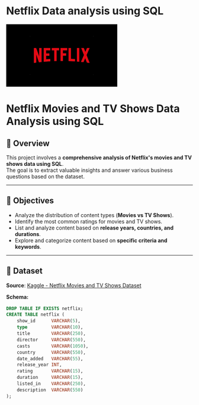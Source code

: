 # Netflix Data analysis using SQL
![Netflix](https://github.com/Vinayaak42/Netflix-Data-analysis-using-SQL-/blob/main/netflix.png)

# Netflix Movies and TV Shows Data Analysis using SQL

## 📌 Overview
This project involves a **comprehensive analysis of Netflix's movies and TV shows data using SQL**.  
The goal is to extract valuable insights and answer various business questions based on the dataset.

---

## 🎯 Objectives
- Analyze the distribution of content types (**Movies vs TV Shows**).
- Identify the most common ratings for movies and TV shows.
- List and analyze content based on **release years, countries, and durations**.
- Explore and categorize content based on **specific criteria and keywords**.

---

## 📂 Dataset
**Source**: [Kaggle - Netflix Movies and TV Shows Dataset](https://www.kaggle.com/shivamb/netflix-shows)  

**Schema:**
```sql
DROP TABLE IF EXISTS netflix;
CREATE TABLE netflix (
    show_id      VARCHAR(5),
    type         VARCHAR(10),
    title        VARCHAR(250),
    director     VARCHAR(550),
    casts        VARCHAR(1050),
    country      VARCHAR(550),
    date_added   VARCHAR(55),
    release_year INT,
    rating       VARCHAR(15),
    duration     VARCHAR(15),
    listed_in    VARCHAR(250),
    description  VARCHAR(550)
);

